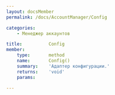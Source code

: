 ```yaml
---
layout: docsMember
permalink: /docs/AccountManager/Config

categories:
    - Менеджер аккаунтов

title:          Config
member:
    type:       method
    name:       Config()
    summary:    'Адаптер конфигурации.'
    returns:    'void'
    params:

---
```


